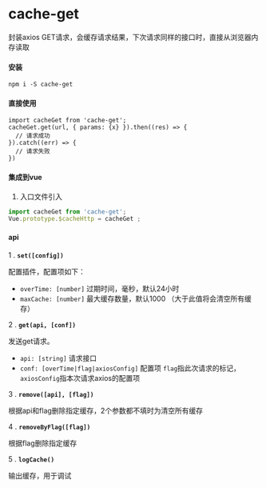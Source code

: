 # cache-get

封装axios GET请求，会缓存请求结果，下次请求同样的接口时，直接从浏览器内存读取

#### 安装

```
npm i -S cache-get
```

#### 直接使用
```vue
import cacheGet from 'cache-get';
cacheGet.get(url, { params: {x} }).then((res) => {
  // 请求成功
}).catch((err) => {
  // 请求失败
})
```

#### 集成到vue

1. 入口文件引入
```js
import cacheGet from 'cache-get';
Vue.prototype.$cacheHttp = cacheGet ;
```

#### api

1 . **`set([config])`**

配置插件，配置项如下：

- `overTime: [number]` 过期时间，毫秒，默认24小时
- `maxCache: [number]` 最大缓存数量，默认1000 （大于此值将会清空所有缓存）

2 . **`get(api, [conf])`**

发送get请求。

- `api: [string]` 请求接口
- `conf: [overTime|flag|axiosConfig]` 配置项
  `flag`指此次请求的标记，`axiosConfig`指本次请求axios的配置项

3 . **`remove([api], [flag])`**

根据api和flag删除指定缓存，2个参数都不填时为清空所有缓存

4 . **`removeByFlag([flag])`**

根据flag删除指定缓存

5 . **`logCache()`**

输出缓存，用于调试